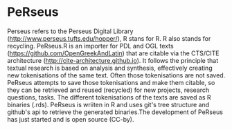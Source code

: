 # PeRseus

Perseus refers to the Perseus Digital Library (http://www.perseus.tufts.edu/hopper/), R stans for R. R also stands for recycling. PeRseus.R is an importer for PDL and OGL texts (https://github.com/OpenGreekAndLatin) that are citable via the CTS/CITE architecture (http://cite-architecture.github.io). It follows the principle that textual research is based on analysis and synthesis, effectively creating new tokenisations of the same text. Often those tokenisations are not saved. PeRseus attempts to save those tokenisations and make them citable, so they can be retrieved and reused (recycled) for new projects, research questions, tasks. The different tokenisations of the texts are saved as R binaries (.rds). PeRseus is wriiten in R and uses git's tree structure and github's api to retrieve the generated binaries.The development of PeRseus has just started and is open source (CC-by).
